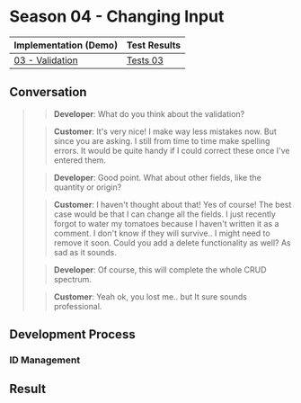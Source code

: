 # Season 04 - Changing Input

| Implementation (Demo) | Test Results |
| --------------------- | ------------ |
| [03 - Validation]()   | [Tests 03]() |

## Conversation

> > **Developer**: What do you think about the validation?
>
> > **Customer**: It's very nice! I make way less mistakes now. But since you are asking. I still from time to time make spelling errors. It would be quite handy if I could correct these once I've entered them.
>
> > **Developer**: Good point. What about other fields, like the quantity or origin?
>
> > **Customer**: I haven't thought about that! Yes of course! The best case would be that I can change all the fields. I just recently forgot to water my tomatoes because I haven't written it as a comment. I don't know if they will survive.. I might need to remove it soon. Could you add a delete functionality as well? As sad as it sounds.
>
> > **Developer**: Of course, this will complete the whole CRUD spectrum.
>
> > **Customer**: Yeah ok, you lost me.. but It sure sounds professional.

## Development Process

### ID Management

## Result
